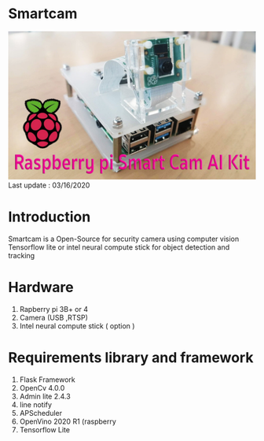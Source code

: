 # Smartcam
<img src="doc/raspberrypi-smartcam-picam.jpg">
Last update : 03/16/2020

# Introduction

Smartcam is a Open-Source for security camera using computer vision Tensorflow lite or intel neural compute stick for object detection and tracking

# Hardware
1. Rapberry pi 3B+ or 4
2. Camera (USB ,RTSP)
3. Intel neural compute stick ( option )

# Requirements library and framework
1. Flask Framework
2. OpenCv 4.0.0
3. Admin lite 2.4.3
4. line notify 
5. APScheduler
6. OpenVino 2020 R1 (raspberry
7. Tensorflow Lite

